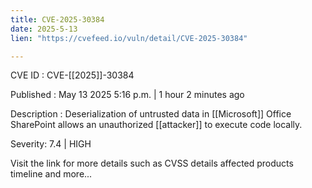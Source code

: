 ```yaml
---
title: CVE-2025-30384
date: 2025-5-13
lien: "https://cvefeed.io/vuln/detail/CVE-2025-30384"

---
```


CVE ID : CVE-[[2025]]-30384

Published :  May 13
2025
5:16 p.m. | 1 hour
2 minutes ago

Description : Deserialization of untrusted data in [[Microsoft]] Office SharePoint allows an unauthorized [[attacker]] to execute code locally.

Severity: 7.4 | HIGH

Visit the link for more details
such as CVSS details
affected products
timeline
and more...
